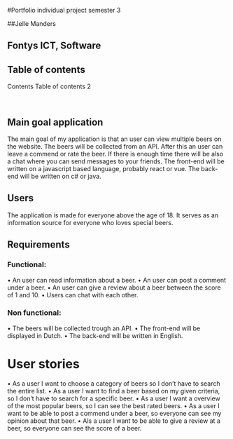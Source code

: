#Portfolio individual project semester 3

##Jelle Manders
## Fontys ICT, Software

## Table of contents
Contents
Table of contents	2


 
## Main goal application
The main goal of my application is that an user can view multiple beers on the website. The beers will be collected from an API. After this an user can leave a commend or rate the beer. If there is enough time there will be also a chat where you can send messages to your friends. The front-end will be written on a javascript based language, probably react or vue. The back-end will be written on c# or java.

## Users
The application is made for everyone above the age of 18. It serves as an information source for everyone who loves special beers.

## Requirements
### Functional:
•	An user can read information about a beer.
•	An user can post a comment under a beer.
•	An user can give a review about a beer between the score of 1 and 10.
•	Users can chat with each other.
### Non functional:
•	The beers will be collected trough an API.
•	The front-end will be displayed in Dutch.
•	The back-end will be written in English.

# User stories
•	As a user I want to choose a category of beers so I don’t have to search the entire list.
•	As a user I want to find a beer based on my given criteria, so I don’t have to search for a specific beer.
•	As a user I want a overview of the most popular beers, so I can see the best rated beers.
•	As a user I want to be able to post a commend under a beer, so everyone can see my opinion about that beer.
•	Als a user I want to be able to give a review at a beer, so everyone can see the score of a beer.


